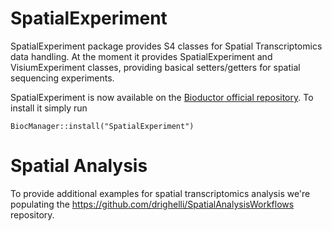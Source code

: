 # SpatialExperiment

SpatialExperiment package provides S4 classes for Spatial Transcriptomics data handling.
At the moment it provides SpatialExperiment and VisiumExperiment classes, providing basical setters/getters for spatial sequencing experiments.

SpatialExperiment is now available on the [Bioductor official repository](https://bioconductor.org/packages/SpatialExperiment/).
To install it simply run 

````
BiocManager::install("SpatialExperiment")
````

# Spatial Analysis

To provide additional examples for spatial transcriptomics analysis we're populating the https://github.com/drighelli/SpatialAnalysisWorkflows repository.

